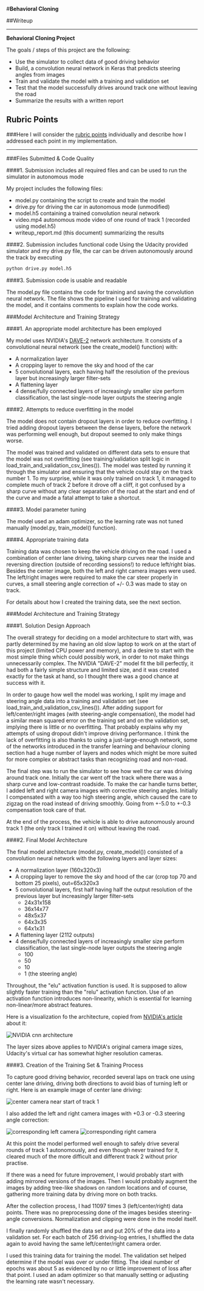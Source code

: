 #**Behavioral Cloning** 

##Writeup

---

**Behavioral Cloning Project**

The goals / steps of this project are the following:
* Use the simulator to collect data of good driving behavior
* Build, a convolution neural network in Keras that predicts steering angles from images
* Train and validate the model with a training and validation set
* Test that the model successfully drives around track one without leaving the road
* Summarize the results with a written report


[//]: # (Image References)

[model_visualization]: ./writeup_report_files/cnn-architecture.png "Model Visualization"
[left]: ./writeup_report_files/left.jpg "Left Image"
[right]: ./writeup_report_files/right.jpg "Right Image"
[center]: ./writeup_report_files/center.jpg "Center Image"

## Rubric Points
###Here I will consider the [rubric points](https://review.udacity.com/#!/rubrics/432/view) individually and describe how I addressed each point in my implementation.  

---
###Files Submitted & Code Quality

####1. Submission includes all required files and can be used to run the simulator in autonomous mode

My project includes the following files:
* model.py containing the script to create and train the model
* drive.py for driving the car in autonomous mode (unmodified)
* model.h5 containing a trained convolution neural network 
* video.mp4 autonomous mode video of one round of track 1 (recorded using model.h5)
* writeup_report.md (this document) summarizing the results

####2. Submission includes functional code
Using the Udacity provided simulator and my drive.py file, the car can be driven autonomously around the track by executing 
```sh
python drive.py model.h5
```

####3. Submission code is usable and readable

The model.py file contains the code for training and saving the convolution neural network. The file shows the pipeline I used for training and validating the model, and it contains comments to explain how the code works.

###Model Architecture and Training Strategy

####1. An appropriate model architecture has been employed

My model uses NVIDIA's [DAVE-2](https://devblogs.nvidia.com/parallelforall/deep-learning-self-driving-cars/#attachment_7025) network architecture. It consists of a convolutional neural network (see the create_model() function) with:

- A normalization layer
- A cropping layer to remove the sky and hood of the car
- 5 convolutional layers, each having half the resolution of the previous layer but increasingly larger filter-sets
- A flattening layer
- 4 dense/fully connected layers of increasingly smaller size perform classification, the last single-node layer outputs the steering angle


####2. Attempts to reduce overfitting in the model

The model does not contain dropout layers in order to reduce overfitting. I tried adding dropout layers between the dense layers, before the network was performing well enough, but dropout seemed to only make things worse.

The model was trained and validated on different data sets to ensure that the model was not overfitting (see training/validation split logic in load_train_and_validation_csv_lines()). The model was tested by running it through the simulator and ensuring that the vehicle could stay on the track number 1. To my surprise, while it was only trained on track 1, it managed to complete much of track 2 before it drove off a cliff, it got confused by a sharp curve without any clear separation of the road at the start and end of the curve and made a fatal attempt to take a shortcut.


####3. Model parameter tuning

The model used an adam optimizer, so the learning rate was not tuned manually (model.py, train_model() function).

####4. Appropriate training data

Training data was chosen to keep the vehicle driving on the road. I used a combination of center lane driving, taking sharp curves near the inside and reversing direction (outside of recording sessions!) to reduce left/right bias. Besides the center image, both the left and right camera images were used. The left/right images were required to make the car steer properly in curves, a small steering angle correction of +/- 0.3 was made to stay on track.  

For details about how I created the training data, see the next section. 

###Model Architecture and Training Strategy

####1. Solution Design Approach

The overall strategy for deciding on a model architecture to start with, was partly determined by me having an old slow laptop to work on at the start of this project (limited CPU power and memory), and a desire to start with the most simple thing which could possibly work, in order to not make things unnecessarily complex. The NVIDIA "DAVE-2" model fit the bill perfectly, it had both a fairly simple structure and limited size, and it was created exactly for the task at hand, so I thought there was a good chance at success with it.

In order to gauge how well the model was working, I split my image and steering angle data into a training and validation set (see load_train_and_validation_csv_lines()). After adding support for left/center/right images (with steering-angle compensation), the model had a similar mean squared error on the training set and on the validation set, implying there is little or no overfitting. That probably explains why my attempts of using dropout didn't improve driving performance. I think the lack of overfitting is also thanks to using a just-large-enough network, some of the networks introduced in the transfer learning and behaviour cloning section had a huge number of layers and nodes which might be more suited for more complex or abstract tasks than recognizing road and non-road.

The final step was to run the simulator to see how well the car was driving around track one. Initially the car went off the track where there was a sharp curve and low-contrast roadside. To make the car handle turns better, I added left and right camera images with corrective steering angles. Initially I compensated with a way too high steering angle, which caused the care to zigzag on the road instead of driving smoothly. Going from +-5.0 to +-0.3 compensation took care of that.

At the end of the process, the vehicle is able to drive autonomously around track 1 (the only track I trained it on) without leaving the road.

####2. Final Model Architecture

The final model architecture (model.py, create_model()) consisted of a convolution neural network with the following layers and layer sizes:

- A normalization layer (160x320x3)
- A cropping layer to remove the sky and hood of the car (crop top 70 and bottom 25 pixels), out=65x320x3
- 5 convolutional layers, first half having half the output resolution of the previous layer but increasingly larger filter-sets
  - 24x31x158
  - 36x14x77
  - 48x5x37
  - 64x3x35
  - 64x1x31
- A flattening layer (2112 outputs)
- 4 dense/fully connected layers of increasingly smaller size perform classification, the last single-node layer outputs the steering angle
  - 100
  - 50
  - 10
  - 1 (the steering angle)

Throughout, the "elu" activation function is used. It is supposed to allow slightly faster training than the "relu" activation function. Use of an activation function introduces non-linearity, which is essential for learning non-linear/more abstract features.

Here is a visualization fo the architecture, copied from [NVIDIA's article](https://devblogs.nvidia.com/parallelforall/deep-learning-self-driving-cars/#attachment_7025) about it:

![NVIDIA cnn architecture][model_visualization]

The layer sizes above applies to NVIDIA's original camera image sizes, Udacity's virtual car has somewhat higher resolution cameras.

####3. Creation of the Training Set & Training Process

To capture good driving behavior, recorded several laps on track one using center lane driving, driving both directions to avoid bias of turning left or right. Here is an example image of center lane driving:

![center camera near start of track 1][center]

I also added the left and right camera images with +0.3 or -0.3 steering angle correction:

![corresponding left camera][left]
![corresponding right camera][right]

At this point the model performed well enough to safely drive several rounds of track 1 autonomously, and even though never trained for it, cleared much of the more difficult and different track 2 without prior practise.

If there was a need for future improvement, I would probably start with adding mirrored versions of the images. Then I would probably augment the images by adding tree-like shadows on random locations and of course, gathering more training data by driving more on both tracks.

After the collection process, I had 11097 times 3 (left/center/right) data points. There was no preprocessing done of the images besides steering-angle conversions. Normalization and clipping were done in the model itself.

I finally randomly shuffled the data set and put 20% of the data into a validation set. For each batch of 256 driving-log entries, I shuffled the data again to avoid having the same left/center/right camera order.

I used this training data for training the model. The validation set helped determine if the model was over or under fitting. The ideal number of epochs was about 5 as evidenced by no or little improvement of loss after that point. I used an adam optimizer so that manually setting or adjusting the learning rate wasn't necessary.
